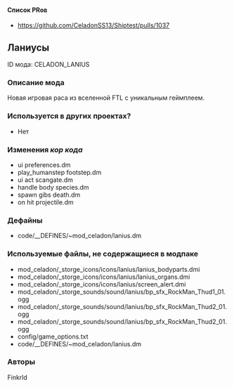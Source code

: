 
#### Список PRов

- https://github.com/CeladonSS13/Shiptest/pulls/1037

## Ланиусы

ID мода: CELADON_LANIUS


### Описание мода

Новая игровая раса из вселенной FTL с уникальным геймплеем.

### Используется в других проектах?
- Нет


### Изменения *кор кода*


- ui preferences.dm
- play_humanstep footstep.dm
- ui act scangate.dm
- handle body species.dm
- spawn gibs death.dm
- on hit projectile.dm

### Дефайны

- code/__DEFINES/~mod_celadon/lanius.dm


### Используемые файлы, не содержащиеся в модпаке

- mod_celadon/_storge_icons/icons/lanius/lanius_bodyparts.dmi
- mod_celadon/_storge_icons/icons/lanius/lanius_organs.dmi
- mod_celadon/_storge_icons/icons/lanius/screen_alert.dmi
- mod_celadon/_storge_sounds/sound/lanius/bp_sfx_RockMan_Thud1_01.ogg
- mod_celadon/_storge_sounds/sound/lanius/bp_sfx_RockMan_Thud2_01.ogg
- mod_celadon/_storge_sounds/sound/lanius/bp_sfx_RockMan_Thud2_01.ogg
- config/game_options.txt
- code/__DEFINES/~mod_celadon/lanius.dm



### Авторы

Finkrld
